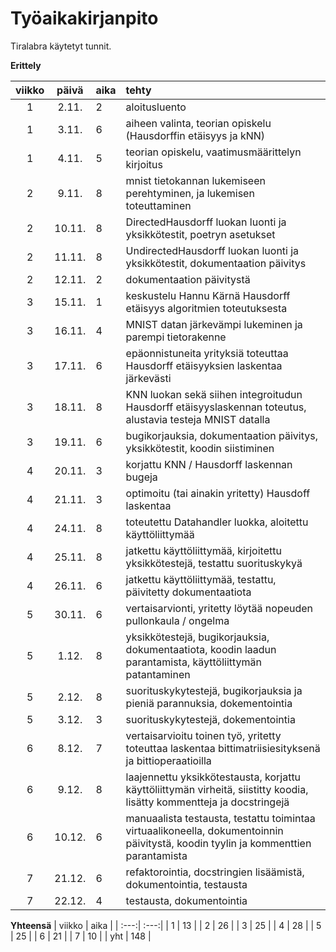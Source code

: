 # Työaikakirjanpito

Tiralabra käytetyt tunnit. 

**Erittely**

| viikko | päivä | aika | tehty  |
| :---: | :----:|:-----| :-----|
| 1 | 2.11.  | 2    | aloitusluento |
| 1 | 3.11.  | 6    | aiheen valinta, teorian opiskelu (Hausdorffin etäisyys ja kNN) |
| 1 | 4.11.  | 5    | teorian opiskelu, vaatimusmäärittelyn kirjoitus |
| 2 | 9.11.  | 8    | mnist tietokannan lukemiseen perehtyminen, ja lukemisen toteuttaminen |
| 2 | 10.11. | 8    | DirectedHausdorff luokan luonti ja yksikkötestit, poetryn asetukset |
| 2 | 11.11. | 8    | UndirectedHausdorff luokan luonti ja yksikkötestit, dokumentaation päivitys |
| 2 | 12.11. | 2    | dokumentaation päivitystä |
| 3 | 15.11. | 1    | keskustelu Hannu Kärnä Hausdorff etäisyys algoritmien toteutuksesta |
| 3 | 16.11. | 4    | MNIST datan järkevämpi lukeminen ja parempi tietorakenne |
| 3 | 17.11. | 6    | epäonnistuneita yrityksiä toteuttaa Hausdorff etäisyyksien laskentaa järkevästi |
| 3 | 18.11. | 8    | KNN luokan sekä siihen integroitudun Hausdorff etäisyyslaskennan toteutus, alustavia testeja MNIST datalla |
| 3 | 19.11. | 6    | bugikorjauksia, dokumentaation päivitys, yksikkötestit, koodin siistiminen |
| 4 | 20.11. | 3    | korjattu KNN / Hausdorff laskennan bugeja |
| 4 | 21.11. | 3    | optimoitu (tai ainakin yritetty) Hausdoff laskentaa |
| 4 | 24.11. | 8    | toteutettu Datahandler luokka, aloitettu käyttöliittymää |
| 4 | 25.11. | 8    | jatkettu käyttöliittymää, kirjoitettu yksikkötestejä, testattu suorituskykyä |
| 4 | 26.11. | 6    | jatkettu käyttöliittymää, testattu, päivitetty dokumentaatiota |
| 5 | 30.11. | 6    | vertaisarvionti, yritetty löytää nopeuden pullonkaula / ongelma |
| 5 | 1.12. |  8    | yksikkötestejä, bugikorjauksia, dokumentaatiota, koodin laadun parantamista, käyttöliittymän patantaminen |
| 5 | 2.12. |  8    | suorituskykytestejä, bugikorjauksia ja pieniä parannuksia, dokementointia |
| 5 | 3.12. |  3    | suorituskykytestejä, dokementointia |
| 6 | 8.12. |  7    | vertaisarvioitu toinen työ, yritetty toteuttaa laskentaa bittimatriisiesityksenä ja bittioperaatioilla |
| 6 | 9.12. |  8    | laajennettu yksikkötestausta, korjattu käyttöliittymän virheitä, siistitty koodia, lisätty kommentteja ja docstringejä |
| 6 | 10.12. |  6   | manuaalista testausta, testattu toimintaa virtuaalikoneella, dokumentoinnin päivitystä, koodin tyylin ja kommenttien parantamista |
| 7 | 21.12. |  6   | refaktorointia, docstringien lisäämistä, dokumentointia, testausta |
| 7 | 22.12. |  4   | testausta, dokumentointia|



**Yhteensä**
| viikko | aika |
| :---:| :---:|
| 1   | 13   |
| 2   | 26   | 
| 3   | 25   | 
| 4   | 28   | 
| 5   | 25   | 
| 6   | 21   | 
| 7   | 10   | 
| yht | 148 |

